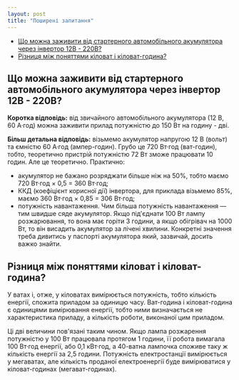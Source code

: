 ```yaml
---
layout: post
title: "Поширені запитання"
---
```


- [Що можна заживити від стартерного автомобільного акумулятора через інвертор 12В - 220В?](#що-можна-заживити-від-стартерного-автомобільного-акумулятора-через-інвертор-12в---220в)
- [Різниця між поняттями кіловат і кіловат-година?](#різниця-між-поняттями-кіловат-і-кіловат-година)

## Що можна заживити від стартерного автомобільного акумулятора через інвертор 12В - 220В?
**Коротка відповідь:** від звичайного автомобільного акумулятора (12 В, 60 А·год) можна заживити прилад потужністю до 150 Вт на годину - дві.

**Більш детальна відповідь:** візьмемо акумулятор напругою 12 В (вольт) та ємністю 60 А·год (ампер-годин). Грубо це 720 Вт·год (ват-годин), тобто, теоретично пристрій потужністю 72 Вт зможе працювати 10 годин. Але це теоретично. Практично:
- акумулятор не бажано розряджати більше ніж на 50%, тобто маємо 720 Вт·год × 0,5 = 360 Вт·год;
- ККД (коефіцієнт корисної дії) інвертора, для приклада візьмемо 85%, маємо 360 Вт·год × 0,85 = 306 Вт·год;
- потужність навантаження. Чим більша потужність навантаження — тим швидше сяде акумулятор. Якщо під'єднати 100 Вт лампу розжарювання, то вона має горіти 3 години, а якщо обігрівач на 1000 Вт, то він висадить акумулятор за лічені хвилини. Конкретні значення треба дивитись у паспорті акумулятора який, зазвичай, досить важко знайти.

## Різниця між поняттями кіловат і кіловат-година?
У ватах і, отже, у кіловатах вимірюється потужність, тобто кількість енергії, спожита приладом за одиницю часу. Ват-година і кіловат-година є одиницями вимірювання енергії, тобто ними визначається не характеристика приладу, а кількість роботи, виконаної цим приладом.

Ці дві величини пов'язані таким чином. Якщо лампа розжарення потужністю у 100 Вт працювала протягом 1 години, її робота вимагала 100 Вт·год енергії, або 0,1 кВт·год, а 40-ватна лампочка споживе таку ж кількість енергії за 2,5 години. Потужність електростанції вимірюється у мегаватах, але кількість проданої електроенергії буде вимірюватися у кіловат-годинах (мегават-годинах). 
